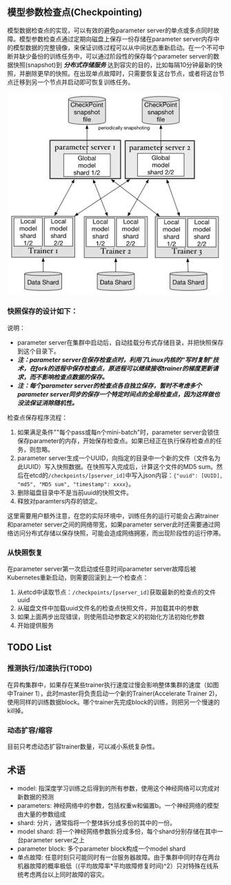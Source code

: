 ## 模型参数检查点(Checkpointing)
模型数据检查点的实现，可以有效的避免parameter server的单点或多点同时故障。模型参数检查点通过定期向磁盘上保存一份存储在parameter server内存中的模型数据的完整镜像，来保证训练过程可以从中间状态重新启动。在一个不可中断并缺少备份的训练任务中，可以通过阶段性的保存每个parameter server的数据快照(snapshot)到 ***分布式存储服务*** 达到容灾的目的，比如每隔10分钟最新的快照，并删除更早的快照。在出现单点故障时，只需要恢复这台节点，或者将这台节点迁移到另一个节点并启动即可恢复训练任务。

<img src="src/checkpointing.png" width="500"/>

### 快照保存的设计如下：

说明：

* parameter server在集群中启动后，自动挂载分布式存储目录，并把快照保存到这个目录下。
* ***注：parameter server在保存检查点时，利用了Linux内核的“写时复制”技术，在fork的进程中保存检查点，原进程可以继续接收trainer的梯度更新请求，而不影响检查点数据的保存。***
* ***注：每个parameter server的检查点各自独立保存，暂时不考虑多个parameter server同步的保存一个特定时间点的全局检查点，因为这样做也没法保证消除随机性。***

检查点保存程序流程：

1. 如果满足条件""每个pass或每n个mini-batch"时，parameter server会锁住保存parameter的内存，开始保存检查点。如果已经正在执行保存检查点的任务，则忽略。
2. parameter server生成一个UUID，向指定的目录中一个新的文件（文件名为此UUID）写入快照数据。在快照写入完成后，计算这个文件的MD5 sum。然后在etcd的`/checkpoints/[pserver_id]`中写入json内容：`{"uuid": [UUID], "md5", "MD5 sum", "timestamp": xxxx}`。
3. 删除磁盘目录中不是当前uuid的快照文件。
4. 释放对paramters内存的锁定。

这里需要用户额外注意，在您的实际环境中，训练任务的运行可能会占满trainer和parameter server之间的网络带宽，如果parameter server此时还需要通过网络访问分布式存储以保存快照，可能会造成网络拥塞，而出现阶段性的运行停滞。

### 从快照恢复

在parameter server第一次启动或任意时间parameter server故障后被Kubernetes重新启动，则需要回滚到上一个检查点：

  1. 从etcd中读取节点：`/checkpoints/[pserver_id]`获取最新的检查点的文件uuid
  1. 从磁盘文件中加载uuid文件名的检查点快照文件，并加载其中的参数
  1. 如果上面两步出现错误，则使用启动参数定义的初始化方法初始化参数
  1. 开始提供服务

## TODO List
### 推测执行/加速执行(TODO)
在异构集群中，如果存在某些trainer执行速度过慢会影响整体集群的速度（如图中Trainer 1），此时master将负责启动一个新的Trainer(Accelerate Trainer 2)，使用同样的训练数据block。哪个trainer先完成block的训练，则把另一个慢速的kill掉。

### 动态扩容/缩容
目前只考虑动态扩容trainer数量，可以减小系统复杂性。

## 术语
* model: 指深度学习训练之后得到的所有参数，使用这个神经网络可以完成对新数据的预测
* parameters: 神经网络中的参数，包括权重w和偏置b。一个神经网络的模型由大量的参数组成
* shard: 分片，通常指将一个整体拆分成多份的其中的一份。
* model shard: 将一个神经网络参数拆分成多份，每个shard分别存储在其中一台parameter server之上
* parameter block: 多个parameter block构成一个model shard
* 单点故障: 任意时刻只可能同时有一台服务器故障。由于集群中同时存在两台机器故障的概率极低（(平均故障率*平均故障修复时间)^2）只对特殊在线系统考虑两台以上同时故障的容灾。
